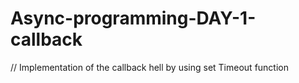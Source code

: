 # Async-programming-DAY-1-callback
// Implementation of the callback hell by using set Timeout function 
